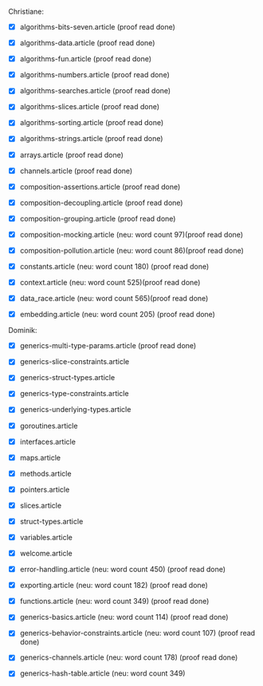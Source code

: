 Christiane:

- [x] algorithms-bits-seven.article (proof read done)

- [x] algorithms-data.article (proof read done)

- [x] algorithms-fun.article (proof read done)

- [x] algorithms-numbers.article (proof read done)

- [x] algorithms-searches.article (proof read done)

- [x] algorithms-slices.article (proof read done)

- [x] algorithms-sorting.article (proof read done)

- [x] algorithms-strings.article (proof read done)

- [x] arrays.article (proof read done)

- [x] channels.article (proof read done)

- [x] composition-assertions.article (proof read done)

- [x] composition-decoupling.article (proof read done)

- [x] composition-grouping.article (proof read done)

- [x] composition-mocking.article (neu: word count 97)(proof read done)

- [x] composition-pollution.article (neu: word count 86)(proof read done)

- [x] constants.article (neu: word count 180) (proof read done)

- [x] context.article (neu: word count 525)(proof read done)

- [x] data_race.article (neu: word count 565)(proof read done)

- [x] embedding.article (neu: word count 205) (proof read done)

Dominik:

- [x] generics-multi-type-params.article (proof read done)

- [x] generics-slice-constraints.article

- [x] generics-struct-types.article

- [x] generics-type-constraints.article

- [x] generics-underlying-types.article

- [x] goroutines.article

- [x] interfaces.article

- [x] maps.article

- [x] methods.article

- [x] pointers.article

- [x] slices.article

- [x] struct-types.article

- [x] variables.article

- [x] welcome.article

- [x] error-handling.article (neu: word count 450) (proof read done)

- [x] exporting.article (neu: word count 182) (proof read done)

- [x] functions.article (neu: word count 349) (proof read done)

- [x] generics-basics.article (neu: word count 114) (proof read done)

- [x] generics-behavior-constraints.article (neu: word count 107) (proof read done)

- [x] generics-channels.article (neu: word count 178) (proof read done)

- [x] generics-hash-table.article (neu: word count 349)
